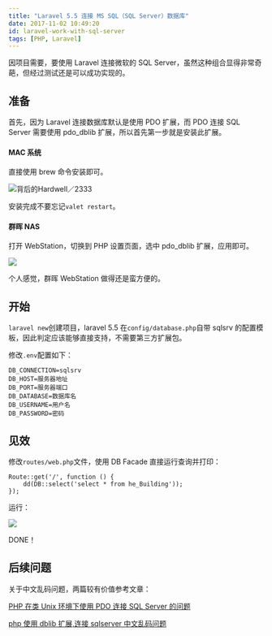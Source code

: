 ```yaml
---
title: "Laravel 5.5 连接 MS SQL（SQL Server）数据库"
date: 2017-11-02 10:49:20
id: laravel-work-with-sql-server
tags: [PHP, Laravel]
---
```


因项目需要，要使用 Laravel 连接微软的 SQL Server，虽然这种组合显得非常奇葩，但经过测试还是可以成功实现的。

## 准备

首先，因为 Laravel 连接数据库默认是使用 PDO 扩展，而 PDO 连接 SQL Server 需要使用 pdo_dblib 扩展，所以首先第一步就是安装此扩展。

#### MAC 系统

直接使用 brew 命令安装即可。

![背后的Hardwell／2333](/resources/legacy/5b73a5a523533.png)

安装完成不要忘记`valet restart`。

#### 群晖 NAS

打开 WebStation，切换到 PHP 设置页面，选中 pdo_dblib 扩展，应用即可。

![](/resources/legacy/5b73a5a723b8e.png)

个人感觉，群晖 WebStation 做得还是蛮方便的。

## 开始

`laravel new`创建项目，laravel 5.5 在`config/database.php`自带 sqlsrv 的配置模板，因此判定应该能够直接支持，不需要第三方扩展包。

修改`.env`配置如下：

    DB_CONNECTION=sqlsrv
    DB_HOST=服务器地址
    DB_PORT=服务器端口
    DB_DATABASE=数据库名
    DB_USERNAME=用户名
    DB_PASSWORD=密码

## 见效

修改`routes/web.php`文件，使用 DB Facade 直接运行查询并打印：

    Route::get('/', function () {
        dd(DB::select('select * from he_Building'));
    });

运行：

![](/resources/legacy/5b73a5a7caf4c.png)

DONE！

## 后续问题

关于中文乱码问题，两篇较有价值参考文章：

[PHP 在类 Unix 环境下使用 PDO 连接 SQL Server 的问题](https://branchzero.com/tech/php-pdo-sql-server-problem.html)

[php 使用 dblib 扩展,连接 sqlserver 中文乱码问题](http://www.shuchengxian.com/article/643.html)
